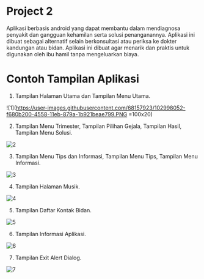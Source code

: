 # Project 2
Aplikasi berbasis android yang dapat membantu dalam mendiagnosa penyakit dan gangguan kehamilan serta solusi penanganannya. Aplikasi ini dibuat sebagai alternatif selain berkonsultasi atau periksa ke dokter kandungan atau bidan. Aplikasi ini dibuat agar menarik dan praktis untuk digunakan oleh ibu hamil tanpa mengeluarkan biaya.

# Contoh Tampilan Aplikasi
1. Tampilan Halaman Utama dan Tampilan Menu Utama.

![1](https://user-images.githubusercontent.com/68157923/102998052-f680b200-4558-11eb-879a-1b921beae799.PNG =100x20)

2. Tampilan Menu Trimester, Tampilan Pilihan Gejala, Tampilan Hasil, Tampilan Menu Solusi.

![2](https://user-images.githubusercontent.com/68157923/102998157-321b7c00-4559-11eb-9e17-5e360a11361b.PNG)

3. Tampilan Menu Tips dan Informasi, Tampilan Menu Tips, Tampilan Menu Informasi.

![3](https://user-images.githubusercontent.com/68157923/102998174-38a9f380-4559-11eb-8cff-a0aaf84321f4.PNG)

4. Tampilan Halaman Musik.

![4](https://user-images.githubusercontent.com/68157923/102998177-3c3d7a80-4559-11eb-947b-212217d355ec.png)

5. Tampilan Daftar Kontak Bidan.

![5](https://user-images.githubusercontent.com/68157923/102998182-3e9fd480-4559-11eb-961b-bb842605f90f.png)

6. Tampilan Informasi Aplikasi.

![6](https://user-images.githubusercontent.com/68157923/102998188-465f7900-4559-11eb-8677-4f8c90111165.png)

7. Tampilan Exit Alert Dialog.

![7](https://user-images.githubusercontent.com/68157923/102998192-48c1d300-4559-11eb-9e38-7aaca0b1c979.png)
